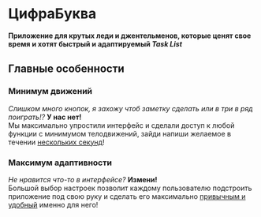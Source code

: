 # ЦифраБуква
  **Приложение для крутых леди и джентельменов, которые ценят свое время и хотят быстрый и адаптируемый _Task List_**

## Главные особенности
### Минимум движений
*Слишком много кнопок, я захожу чтоб заметку сделать или в три в ряд поиграть!?* **У нас нет!**  
Мы максимально упростили интерфейс и сделали доступ к любой функции с минимумом телодвижений, зайди напиши желаемое в течении <ins>нескольких секунд</ins>!  

### Максимум адаптивности
*Не нравится что-то в интерфейсе?* **Измени!**  
Большой выбор настроек позволит каждому пользователю подстроить приложение под свою руку и сделать его максимально <ins>привычным и удобный</ins> именно для него!  


